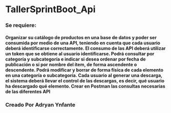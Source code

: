 # TallerSprintBoot_Api

### Se requiere:
#### Organizar su catálogo de productos en una base de datos y poder ser consumida por medio de una API, teniendo en cuenta que cada usuario deberá identificarse correctamente. El consumo de las API deberá utilizar un token que se obtiene al usuario identificarse. Podrá consultar por categoría y subcategoría e indicar si desea ordenar por fecha de publicación o si por nombre del ítem, de forma ascendente o descendente. Podrá modificar y borrar de forma física de cada elemento en una categoría o subcategoría. Cada usuario al generar una descarga, el sistema deberá llevar el control de las descargas, es decir, qué usuario ha descargado qué elemento. Crear en Postman las consultas necesarias de las diferentes API

### Creado Por Adryan Ynfante
